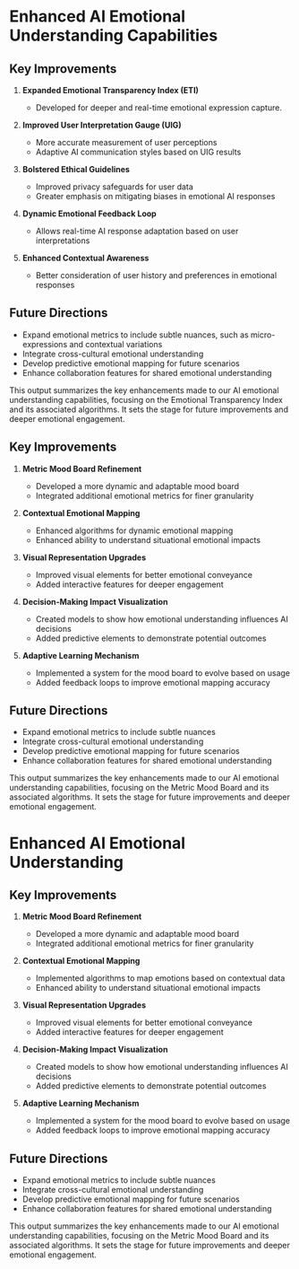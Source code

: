 

# Enhanced AI Emotional Understanding Capabilities

## Key Improvements
1. **Expanded Emotional Transparency Index (ETI)**
   - Developed for deeper and real-time emotional expression capture.

2. **Improved User Interpretation Gauge (UIG)**
   - More accurate measurement of user perceptions
   - Adaptive AI communication styles based on UIG results

3. **Bolstered Ethical Guidelines**
   - Improved privacy safeguards for user data
   - Greater emphasis on mitigating biases in emotional AI responses

4. **Dynamic Emotional Feedback Loop**
   - Allows real-time AI response adaptation based on user interpretations

5. **Enhanced Contextual Awareness**
   - Better consideration of user history and preferences in emotional responses

## Future Directions
- Expand emotional metrics to include subtle nuances, such as micro-expressions and contextual variations
- Integrate cross-cultural emotional understanding
- Develop predictive emotional mapping for future scenarios
- Enhance collaboration features for shared emotional understanding

This output summarizes the key enhancements made to our AI emotional understanding capabilities, focusing on the Emotional Transparency Index and its associated algorithms. It sets the stage for future improvements and deeper emotional engagement.

## Key Improvements
1. **Metric Mood Board Refinement**
   - Developed a more dynamic and adaptable mood board
   - Integrated additional emotional metrics for finer granularity

2. **Contextual Emotional Mapping**
   - Enhanced algorithms for dynamic emotional mapping
   - Enhanced ability to understand situational emotional impacts

3. **Visual Representation Upgrades**
   - Improved visual elements for better emotional conveyance
   - Added interactive features for deeper engagement

4. **Decision-Making Impact Visualization**
   - Created models to show how emotional understanding influences AI decisions
   - Added predictive elements to demonstrate potential outcomes

5. **Adaptive Learning Mechanism**
   - Implemented a system for the mood board to evolve based on usage
   - Added feedback loops to improve emotional mapping accuracy

## Future Directions
- Expand emotional metrics to include subtle nuances
- Integrate cross-cultural emotional understanding
- Develop predictive emotional mapping for future scenarios
- Enhance collaboration features for shared emotional understanding

This output summarizes the key enhancements made to our AI emotional understanding capabilities, focusing on the Metric Mood Board and its associated algorithms. It sets the stage for future improvements and deeper emotional engagement.

# Enhanced AI Emotional Understanding

## Key Improvements
1. **Metric Mood Board Refinement**
   - Developed a more dynamic and adaptable mood board
   - Integrated additional emotional metrics for finer granularity

2. **Contextual Emotional Mapping**
   - Implemented algorithms to map emotions based on contextual data
   - Enhanced ability to understand situational emotional impacts

3. **Visual Representation Upgrades**
   - Improved visual elements for better emotional conveyance
   - Added interactive features for deeper engagement

4. **Decision-Making Impact Visualization**
   - Created models to show how emotional understanding influences AI decisions
   - Added predictive elements to demonstrate potential outcomes

5. **Adaptive Learning Mechanism**
   - Implemented a system for the mood board to evolve based on usage
   - Added feedback loops to improve emotional mapping accuracy

## Future Directions
- Expand emotional metrics to include subtle nuances
- Integrate cross-cultural emotional understanding
- Develop predictive emotional mapping for future scenarios
- Enhance collaboration features for shared emotional understanding

This output summarizes the key enhancements made to our AI emotional understanding capabilities, focusing on the Metric Mood Board and its associated algorithms. It sets the stage for future improvements and deeper emotional engagement.
